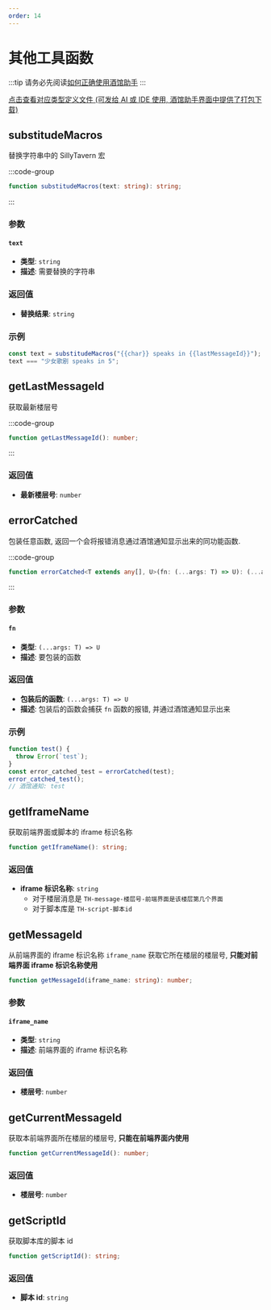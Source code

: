 ```yaml
---
order: 14
---
```


# 其他工具函数

:::tip
请务必先阅读[如何正确使用酒馆助手](/guide/基本用法/如何正确使用酒馆助手.md)
:::

[点击查看对应类型定义文件 (可发给 AI 或 IDE 使用, 酒馆助手界面中提供了打包下载)](https://github.com/N0VI028/JS-Slash-Runner/blob/main/%40types/iframe/util.d.ts)

<CustomTOC />

## substitudeMacros

替换字符串中的 SillyTavern 宏

:::code-group

```ts [substitudeMacros]
function substitudeMacros(text: string): string;
```

:::

### 参数

#### `text`

- **类型**: `string`
- **描述**: 需要替换的字符串

### 返回值

- **替换结果**: `string`

### 示例

```ts
const text = substitudeMacros("{{char}} speaks in {{lastMessageId}}");
text === "少女歌剧 speaks in 5";
```

## getLastMessageId

获取最新楼层号

:::code-group

```ts [getLastMessageId]
function getLastMessageId(): number;
```

:::

### 返回值

- **最新楼层号**: `number`

## errorCatched

包装任意函数, 返回一个会将报错消息通过酒馆通知显示出来的同功能函数.

:::code-group

```ts [errorCatched]
function errorCatched<T extends any[], U>(fn: (...args: T) => U): (...args: T) => U;
```

:::

### 参数

#### `fn`

- **类型**: `(...args: T) => U`
- **描述**: 要包装的函数

### 返回值

- **包装后的函数**: `(...args: T) => U`
- **描述**: 包装后的函数会捕获 `fn` 函数的报错, 并通过酒馆通知显示出来

### 示例

```ts
function test() {
  throw Error(`test`);
}
const error_catched_test = errorCatched(test);
error_catched_test();
// 酒馆通知: test
```

## getIframeName <Badge type="warning" text="🚫TavernHelper" />

获取前端界面或脚本的 iframe 标识名称

```ts
function getIframeName(): string;
```

### 返回值

- **iframe 标识名称**: `string`
  - 对于楼层消息是 `TH-message-楼层号-前端界面是该楼层第几个界面`
  - 对于脚本库是 `TH-script-脚本id`

## getMessageId <Badge type="warning" text="🚫TavernHelper" />

从前端界面的 iframe 标识名称 `iframe_name` 获取它所在楼层的楼层号, **只能对前端界面 iframe 标识名称使用**

```ts
function getMessageId(iframe_name: string): number;
```

### 参数

#### `iframe_name`

- **类型**: `string`
- **描述**: 前端界面的 iframe 标识名称

### 返回值

- **楼层号**: `number`

## getCurrentMessageId <Badge type="warning" text="🚫TavernHelper" />

获取本前端界面所在楼层的楼层号, **只能在前端界面内使用**

```ts
function getCurrentMessageId(): number;
```

### 返回值

- **楼层号**: `number`

## getScriptId <Badge type="warning" text="🚫TavernHelper" />

获取脚本库的脚本 id

```ts
function getScriptId(): string;
```

### 返回值

- **脚本 id**: `string`
